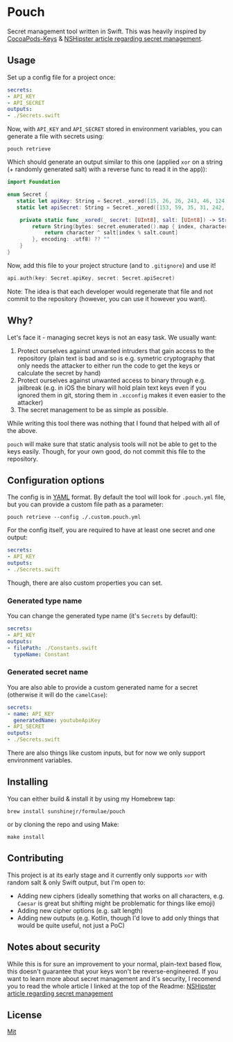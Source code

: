 # Pouch
Secret management tool written in Swift. This was heavily inspired by [CocoaPods-Keys](https://github.com/orta/cocoapods-keys) & [NSHipster article regarding secret management](https://nshipster.com/secrets/).

## Usage

Set up a config file for a project once:
```yaml
secrets:
- API_KEY
- API_SECRET
outputs:
- ./Secrets.swift
```

Now, with `API_KEY` and `API_SECRET` stored in environment variables, you can generate a file with secrets using:
```
pouch retrieve
```

Which should generate an output similar to this one (applied `xor` on a string (+ randomly generated salt) with a reverse func to read it in the app)):
```swift
import Foundation

enum Secret {
   static let apiKey: String = Secret._xored([15, 26, 26, 243, 46, 124, 234, 140, 48, 169, 192], salt: [97, 115, 121, 150, 65, 18, 143, 225, 81, 221, 165, 134, 36, 222, 157, 20, 172, 203, 97, 8, 26, 81, 49, 144, 147, 1, 197, 21, 35, 32, 83, 156, 247, 108, 211, 108, 202, 174, 119, 134, 141, 176, 180, 38, 171, 110, 89, 21, 213, 32, 171, 146, 63, 245, 87, 139, 162, 194, 63, 57, 75, 0, 165, 122, 142])
   static let apiSecret: String = Secret._xored([153, 59, 35, 31, 242, 106, 45, 3, 19, 67, 207, 9, 190, 40, 55, 197, 218, 221, 1, 40, 170, 117, 103, 211, 204, 168, 44, 18, 39, 207, 44, 158, 217, 135, 163, 16, 145, 120, 158, 221, 212, 49, 229, 116, 188, 145, 91, 203, 174, 184, 158, 78, 146, 106, 100, 166, 93, 239, 8, 18, 38, 129, 97, 249, 218, 137, 48, 58, 80, 252, 102, 47, 7, 92, 90, 194, 64, 61, 151, 221, 39], salt: [252, 85, 73, 112, 139, 3, 67, 100, 51, 55, 167, 96, 205, 8, 68, 168, 187, 177, 109, 8, 222, 26, 8, 191, 243, 136, 101, 50, 80, 160, 89, 242, 189, 167, 207, 127, 231, 29, 190, 174, 187, 92, 128, 84, 212, 244, 55, 187, 142, 207, 247, 58, 250, 74, 13, 210, 124, 207, 88, 64, 85, 174, 8, 138, 169])

    private static func _xored(_ secret: [UInt8], salt: [UInt8]) -> String {
        return String(bytes: secret.enumerated().map { index, character in
            return character ^ salt[index % salt.count]
        }, encoding: .utf8) ?? ""
    }
}
```

Now, add this file to your project structure (and to `.gitignore`) and use it!
```swift
api.auth(key: Secret.apiKey, secret: Secret.apiSecret)
```

Note: The idea is that each developer would regenerate that file and not commit to the repository (however, you can use it however you want).

## Why?
Let's face it - managing secret keys is not an easy task. We usually want:
1. Protect ourselves against unwanted intruders that gain access to the repository (plain text is bad and so is e.g. symetric cryptography that only needs the attacker to either run the code to get the keys or calculate the secret by hand)
2. Protect ourselves against unwanted access to binary through e.g. jailbreak (e.g. in iOS the binary will hold plain text keys even if you ignored them in git, storing them in `.xcconfig` makes it even easier to the attacker)
3. The secret management to be as simple as possible.

While writing this tool there was nothing that I found that helped with all of the above.

`pouch` will make sure that static analysis tools will not be able to get to the keys easily. Though, for your own good, do not commit this file to the repository. 


## Configuration options
The config is in [YAML](https://yaml.org/spec/1.2/spec.html) format. By default the tool will look for `.pouch.yml` file, but you can provide a custom file path as a parameter:
```
pouch retrieve --config ./.custom.pouch.yml
```

For the config itself, you are required to have at least one secret and one output:
```yaml
secrets:
- API_KEY
outputs:
- ./Secrets.swift
```

Though, there are also custom properties you can set.

### Generated type name 
You can change the generated type name (it's `Secrets` by default):
```yaml
secrets:
- API_KEY
outputs:
- filePath: ./Constants.swift
  typeName: Constant
```

### Generated secret name
You are also able to provide a custom generated name for a secret (otherwise it will do the `camelCase`):
```yaml
secrets:
- name: API_KEY
  generatedName: youtubeApiKey
- API_SECRET
outputs:
- ./Secrets.swift
```

There are also things like custom inputs, but for now we only support environment variables.

## Installing
You can either build & install it by using my Homebrew tap:
```
brew install sunshinejr/formulae/pouch
```
or by cloning the repo and using Make:
```
make install
```

## Contributing
This project is at its early stage and it currently only supports `xor` with random salt & only Swift output, but I'm open to:
- Adding new ciphers (ideally something that works on all characters, e.g. `Caesar` is great but shifting might be problematic for things like emoji)
- Adding new cipher options (e.g. salt length)
- Adding new outputs (e.g. Kotlin, though I'd love to add only things that would be quite useful, not just a PoC)

## Notes about security
While this is for sure an improvement to your normal, plain-text based flow, this doesn't guarantee that your keys won't be reverse-engineered.
If you want to learn more about secret management and it's security, I recomend you to read the whole article I linked at the top of the Readme: [NSHipster article regarding secret management](https://nshipster.com/secrets/)

## License
[Mit](License.md)
